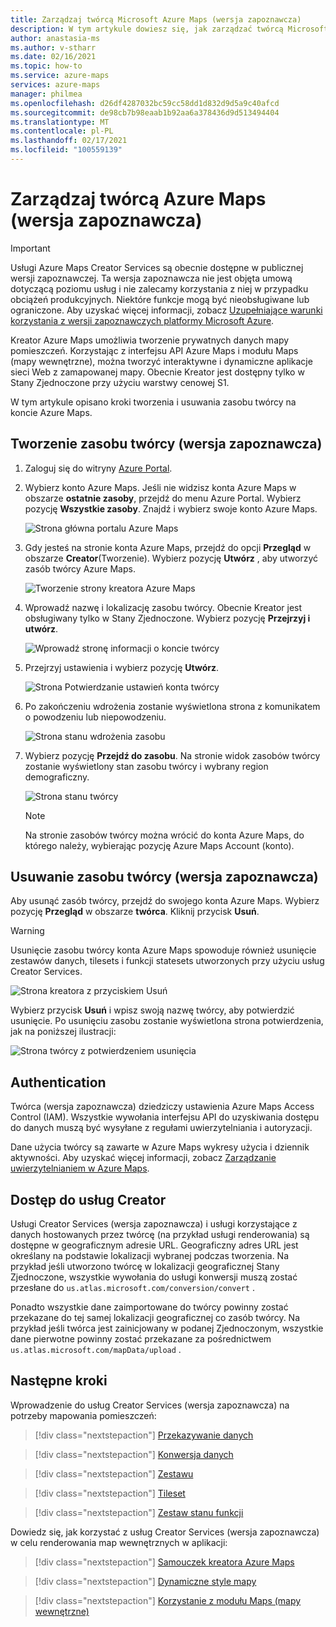 ```yaml
---
title: Zarządzaj twórcą Microsoft Azure Maps (wersja zapoznawcza)
description: W tym artykule dowiesz się, jak zarządzać twórcą Microsoft Azure Maps (wersja zapoznawcza).
author: anastasia-ms
ms.author: v-stharr
ms.date: 02/16/2021
ms.topic: how-to
ms.service: azure-maps
services: azure-maps
manager: philmea
ms.openlocfilehash: d26df4287032bc59cc58dd1d832d9d5a9c40afcd
ms.sourcegitcommit: de98cb7b98eaab1b92aa6a378436d9d513494404
ms.translationtype: MT
ms.contentlocale: pl-PL
ms.lasthandoff: 02/17/2021
ms.locfileid: "100559139"
---
```

# <a name="manage-azure-maps-creator-preview"></a>Zarządzaj twórcą Azure Maps (wersja zapoznawcza) 

> [!IMPORTANT]
> Usługi Azure Maps Creator Services są obecnie dostępne w publicznej wersji zapoznawczej.
> Ta wersja zapoznawcza nie jest objęta umową dotyczącą poziomu usług i nie zalecamy korzystania z niej w przypadku obciążeń produkcyjnych. Niektóre funkcje mogą być nieobsługiwane lub ograniczone. Aby uzyskać więcej informacji, zobacz [Uzupełniające warunki korzystania z wersji zapoznawczych platformy Microsoft Azure](https://azure.microsoft.com/support/legal/preview-supplemental-terms/).

Kreator Azure Maps umożliwia tworzenie prywatnych danych mapy pomieszczeń. Korzystając z interfejsu API Azure Maps i modułu Maps (mapy wewnętrzne), można tworzyć interaktywne i dynamiczne aplikacje sieci Web z zamapowanej mapy. Obecnie Kreator jest dostępny tylko w Stany Zjednoczone przy użyciu warstwy cenowej S1.

W tym artykule opisano kroki tworzenia i usuwania zasobu twórcy na koncie Azure Maps.

## <a name="create-creator-preview-resource"></a>Tworzenie zasobu twórcy (wersja zapoznawcza)

1. Zaloguj się do witryny [Azure Portal](https://portal.azure.com).

2. Wybierz konto Azure Maps. Jeśli nie widzisz konta Azure Maps w obszarze **ostatnie zasoby**, przejdź do menu Azure Portal. Wybierz pozycję **Wszystkie zasoby**. Znajdź i wybierz swoje konto Azure Maps.

    ![Strona główna portalu Azure Maps](./media/how-to-manage-creator/select-maps-account.png)

3. Gdy jesteś na stronie konta Azure Maps, przejdź do opcji **Przegląd** w obszarze **Creator**(Tworzenie). Wybierz pozycję  **Utwórz**  , aby utworzyć zasób twórcy Azure Maps.

    ![Tworzenie strony kreatora Azure Maps](./media/how-to-manage-creator/creator-blade-settings.png)

4. Wprowadź nazwę i lokalizację zasobu twórcy. Obecnie Kreator jest obsługiwany tylko w Stany Zjednoczone. Wybierz pozycję **Przejrzyj i utwórz**.

   ![Wprowadź stronę informacji o koncie twórcy](./media/how-to-manage-creator/creator-creation-dialog.png)

5. Przejrzyj ustawienia i wybierz pozycję **Utwórz**.

    ![Strona Potwierdzanie ustawień konta twórcy](./media/how-to-manage-creator/creator-create-dialog.png)

6. Po zakończeniu wdrożenia zostanie wyświetlona strona z komunikatem o powodzeniu lub niepowodzeniu.

   ![Strona stanu wdrożenia zasobu](./media/how-to-manage-creator/creator-resource-created.png)

7. Wybierz pozycję **Przejdź do zasobu**. Na stronie widok zasobów twórcy zostanie wyświetlony stan zasobu twórcy i wybrany region demograficzny.

    ![Strona stanu twórcy](./media/how-to-manage-creator/creator-resource-view.png)

   >[!NOTE]
   >Na stronie zasobów twórcy można wrócić do konta Azure Maps, do którego należy, wybierając pozycję Azure Maps Account (konto).

## <a name="delete-creator-preview-resource"></a>Usuwanie zasobu twórcy (wersja zapoznawcza)

Aby usunąć zasób twórcy, przejdź do swojego konta Azure Maps. Wybierz pozycję **Przegląd** w obszarze **twórca**. Kliknij przycisk **Usuń**.

>[!WARNING]
>Usunięcie zasobu twórcy konta Azure Maps spowoduje również usunięcie zestawów danych, tilesets i funkcji statesets utworzonych przy użyciu usług Creator Services.

![Strona kreatora z przyciskiem Usuń](./media/how-to-manage-creator/creator-delete.png)

Wybierz przycisk **Usuń** i wpisz swoją nazwę twórcy, aby potwierdzić usunięcie. Po usunięciu zasobu zostanie wyświetlona strona potwierdzenia, jak na poniższej ilustracji:

![Strona twórcy z potwierdzeniem usunięcia](./media/how-to-manage-creator/creator-confirm-delete.png)

## <a name="authentication"></a>Authentication

Twórca (wersja zapoznawcza) dziedziczy ustawienia Azure Maps Access Control (IAM). Wszystkie wywołania interfejsu API do uzyskiwania dostępu do danych muszą być wysyłane z regułami uwierzytelniania i autoryzacji.

Dane użycia twórcy są zawarte w Azure Maps wykresy użycia i dziennik aktywności.  Aby uzyskać więcej informacji, zobacz [Zarządzanie uwierzytelnianiem w Azure Maps](./how-to-manage-authentication.md).

## <a name="access-to-creator-services"></a>Dostęp do usług Creator

Usługi Creator Services (wersja zapoznawcza) i usługi korzystające z danych hostowanych przez twórcę (na przykład usługi renderowania) są dostępne w geograficznym adresie URL. Geograficzny adres URL jest określany na podstawie lokalizacji wybranej podczas tworzenia. Na przykład jeśli utworzono twórcę w lokalizacji geograficznej Stany Zjednoczone, wszystkie wywołania do usługi konwersji muszą zostać przesłane do `us.atlas.microsoft.com/conversion/convert` .

Ponadto wszystkie dane zaimportowane do twórcy powinny zostać przekazane do tej samej lokalizacji geograficznej co zasób twórcy. Na przykład jeśli twórca jest zainicjowany w podanej Zjednoczonym, wszystkie dane pierwotne powinny zostać przekazane za pośrednictwem `us.atlas.microsoft.com/mapData/upload` .

## <a name="next-steps"></a>Następne kroki

Wprowadzenie do usług Creator Services (wersja zapoznawcza) na potrzeby mapowania pomieszczeń:

> [!div class="nextstepaction"]
> [Przekazywanie danych](creator-indoor-maps.md#upload-a-drawing-package)

> [!div class="nextstepaction"]
> [Konwersja danych](creator-indoor-maps.md#convert-a-drawing-package)

> [!div class="nextstepaction"]
> [Zestawu](creator-indoor-maps.md#datasets)

> [!div class="nextstepaction"]
> [Tileset](creator-indoor-maps.md#tilesets)

> [!div class="nextstepaction"]
> [Zestaw stanu funkcji](creator-indoor-maps.md#feature-statesets)

Dowiedz się, jak korzystać z usług Creator Services (wersja zapoznawcza) w celu renderowania map wewnętrznych w aplikacji:

> [!div class="nextstepaction"]
> [Samouczek kreatora Azure Maps](tutorial-creator-indoor-maps.md)

> [!div class="nextstepaction"]
> [Dynamiczne style mapy](indoor-map-dynamic-styling.md)

> [!div class="nextstepaction"]
> [Korzystanie z modułu Maps (mapy wewnętrzne)](how-to-use-indoor-module.md)